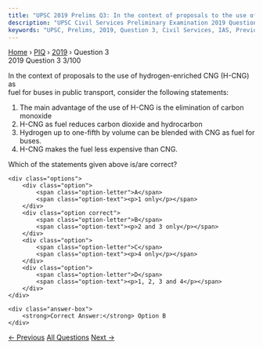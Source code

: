 ```yaml
---
title: "UPSC 2019 Prelims Q3: In the context of proposals to the use of hydrogen-enriched..."
description: "UPSC Civil Services Preliminary Examination 2019 Question 3 with options and answer"
keywords: "UPSC, Prelims, 2019, Question 3, Civil Services, IAS, Previous Year Questions"
---
```


<nav class="breadcrumb">
    <a href="../../">Home</a>
    <span>›</span>
    <a href="../">PIQ</a>
    <span>›</span>
    <a href="./">2019</a>
    <span>›</span>
    <span>Question 3</span>
</nav>

<div class="question-header">
    <div class="question-meta">
        <span class="year-badge">2019</span>
        <span class="question-number">Question 3</span>
        <span class="progress">3/100</span>
    </div>
    <div class="progress-bar">
        <div class="progress-fill" style="width: 3.0%"></div>
    </div>
</div>

<div class="question-content">
    <div class="question-text">
        <p>In the context of proposals to the use of hydrogen-enriched CNG (H-CNG) as<br />
fuel for buses in public transport, consider the following statements:</p>
<ol>
<li>The main advantage of the use of H-CNG is the elimination of carbon monoxide</li>
<li>H-CNG as fuel reduces carbon dioxide and hydrocarbon</li>
<li>Hydrogen up to one-fifth by volume can be blended with CNG as fuel for buses.</li>
<li>H-CNG makes the fuel less expensive than CNG.</li>
</ol>
<p>Which of the statements given above is/are correct?</p>
    </div>
    
    <div class="options">
        <div class="option">
            <span class="option-letter">A</span>
            <span class="option-text"><p>1 only</p></span>
        </div>
        <div class="option correct">
            <span class="option-letter">B</span>
            <span class="option-text"><p>2 and 3 only</p></span>
        </div>
        <div class="option">
            <span class="option-letter">C</span>
            <span class="option-text"><p>4 only</p></span>
        </div>
        <div class="option">
            <span class="option-letter">D</span>
            <span class="option-text"><p>1, 2, 3 and 4</p></span>
        </div>
    </div>

    <div class="answer-box">
        <strong>Correct Answer:</strong> Option B
    </div>
</div>

<div class="question-nav">
    <a href="../q002-what-is-common-to-the-places-known-as-aliyar-isapu/" class="nav-btn prev">← Previous</a>
    <a href="../" class="nav-btn center">All Questions</a>
    <a href="../q004-why-are-dewdrops-not-formed-on-a-cloudy-night/" class="nav-btn next">Next →</a>
</div>
